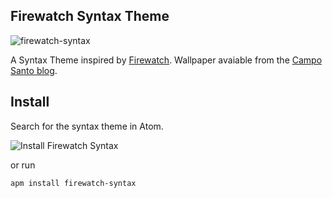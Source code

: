 ## Firewatch Syntax Theme

![firewatch-syntax](https://cloud.githubusercontent.com/assets/2699745/13453756/cf32dac2-e052-11e5-8c0f-98317c8eb9e1.png)

A Syntax Theme inspired by [Firewatch](http://www.firewatchgame.com/). Wallpaper avaiable from the [Campo Santo blog](http://blog.camposanto.com/post/138965082204/firewatch-launch-wallpaper-when-we-redid-the).

## Install

Search for the syntax theme in Atom.

![Install Firewatch Syntax](https://cloud.githubusercontent.com/assets/2699745/13486599/aec3d316-e112-11e5-9184-ceca15245bcf.png)


or run 

```apm install firewatch-syntax```

